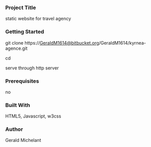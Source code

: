 ### Project Title
  static website for travel agency

### Getting Started
  git clone https://GeraldM1614@bitbucket.org/GeraldM1614/kyrnea-agence.git
  
  cd <repository>

  serve through http server

### Prerequisites
no

### Built With
  HTML5, Javascript, w3css

### Author
Gerald Michelant